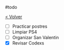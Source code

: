 #todo

[< Volver](Tareas)

- [ ] Practicar postres
- [ ] Limpiar PS4
- [ ] Organizar San Valentin
- [x] Revisar Codexs